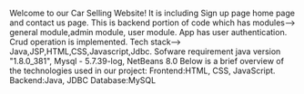  Welcome to our Car Selling Website! It is including Sign up page home page and contact us page.  This is backend portion of code which has modules--> general module,admin module, user module. App has user authentication. Crud operation is implemented. Tech stack--> Java,JSP,HTML,CSS,Javascript,Jdbc. Sofware requirement java version "1.8.0_381", Mysql - 5.7.39-log, NetBeans 8.0
 Below is a brief overview of the technologies used in our project:
 Frontend:HTML, CSS, JavaScript.
 Backend:Java, JDBC 
 Database:MySQL 
